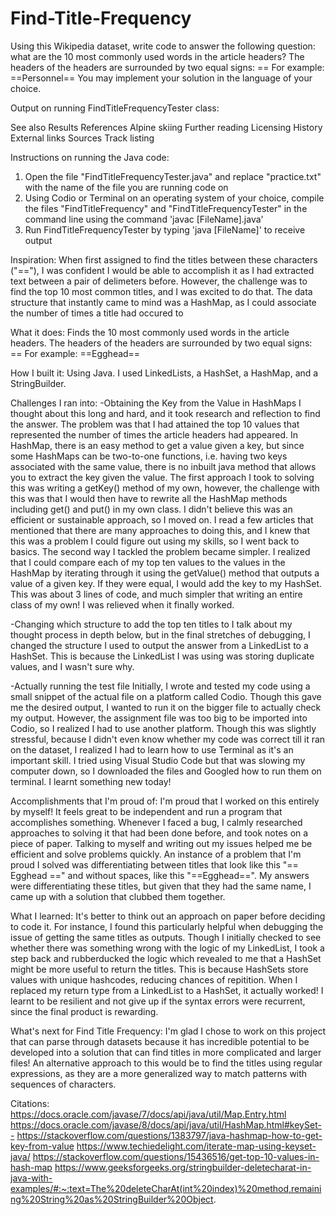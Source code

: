 # Find-Title-Frequency
Using this Wikipedia dataset, write code to answer the following question: what are the 10 most commonly used words in the article headers? The headers of the headers are surrounded by two equal signs: == For example: ==Personnel==   You may implement your solution in the language of your choice. 

Output on running FindTitleFrequencyTester class:

See also
Results
References
Alpine skiing
Further reading
Licensing
History
External links
Sources
Track listing

Instructions on running the Java code:

1) Open the file "FindTitleFrequencyTester.java" and replace "practice.txt" with the name of the file you are running code on
2) Using Codio or Terminal on an operating system of your choice, compile the files "FindTitleFrequency" and "FindTitleFrequencyTester" in the command line using the command 'javac [FileName].java'
3) Run FindTitleFrequencyTester by typing 'java [FileName]' to receive output

Inspiration:
When first assigned to find the titles between these characters ("=="), I was confident I would be able to accomplish it as I had extracted text between a pair of delimeters before. However, the challenge was to find the top 10 most common titles, and I was excited to do that. The data structure that instantly came to mind was a HashMap, as I could associate the number of times a title had occured to 

What it does:
Finds the 10 most commonly used words in the article headers. The headers of the headers are surrounded by two equal signs: == For example: ==Egghead==

How I built it:
Using Java. I used LinkedLists, a HashSet, a HashMap, and a StringBuilder.

Challenges I ran into:
-Obtaining the Key from the Value in HashMaps
I thought about this long and hard, and it took research and reflection to find the answer. The problem was that I had attained the top 10 values that represented the number of times the article headers had appeared. In HashMap, there is an easy method to get a value given a key, but since some HashMaps can be two-to-one functions, i.e. having two keys associated with the same value, there is no inbuilt java method that allows you to extract the key given the value. The first approach I took to solving this was writing a getKey() method of my own, however, the challenge with this was that I would then have to rewrite all the HashMap methods including get() and put() in my own class. I didn't believe this was an efficient or sustainable approach, so I moved on. I read a few articles that mentioned that there are many approaches to doing this, and I knew that this was a problem I could figure out using my skills, so I went back to basics. The second way I tackled the problem became simpler. I realized that I could compare each of my top ten values to the values in the HashMap by iterating through it using the getValue() method that outputs a value of a given key. If they were equal, I would add the key to my HashSet. This was about 3 lines of code, and much simpler that writing an entire class of my own! I was relieved when it finally worked.

-Changing which structure to add the top ten titles to
I talk about my thought process in depth below, but in the final stretches of debugging, I changed the structure I used to output the answer from a LinkedList to a HashSet. This is because the LinkedList I was using was storing duplicate values, and I wasn't sure why.

-Actually running the test file
Initially, I wrote and tested my code using a small snippet of the actual file on a platform called Codio. Though this gave me the desired output, I wanted to run it on the bigger file to actually check my output. However, the assignment file was too big to be imported into Codio, so I realized I had to use another platform. Though this was slightly stressful, because I didn't even know whether my code was correct till it ran on the dataset, I realized I had to learn how to use Terminal as it's an important skill. I tried using Visual Studio Code but that was slowing my computer down, so I downloaded the files and Googled how to run them on terminal. I learnt something new today!

Accomplishments that I'm proud of:
I'm proud that I worked on this entirely by myself! It feels great to be independent and run a program that accomplishes something. Whenever I faced a bug, I calmly researched approaches to solving it that had been done before, and took notes on a piece of paper. Talking to myself and writing out my issues helped me be efficient and solve problems quickly. An instance of a problem that I'm proud I solved was differentiating between titles that look like this "== Egghead ==" and without spaces, like this "==Egghead==". My answers were differentiating these titles, but given that they had the same name, I came up with a solution that clubbed them together.

What I learned:
It's better to think out an approach on paper before deciding to code it. For instance, I found this particularly helpful when debugging the issue of getting the same titles as outputs. Though I initially checked to see whether there was something wrong with the logic of my LinkedList, I took a step back and rubberducked the logic which revealed to me that a HashSet might be more useful to return the titles. This is because HashSets store values with unique hashcodes, reducing chances of repitition. When I replaced my return type from a LinkedList to a HashSet, it actually worked! I learnt to be resilient and not give up if the syntax errors were recurrent, since the final product is rewarding. 

What's next for Find Title Frequency:
I'm glad I chose to work on this project that can parse through datasets because it has incredible potential to be developed into a solution that can find titles in more complicated and larger files! An alternative approach to this would be to find the titles using regular expressions, as they are a more generalized way to match patterns with sequences of characters.

Citations:
https://docs.oracle.com/javase/7/docs/api/java/util/Map.Entry.html
https://docs.oracle.com/javase/8/docs/api/java/util/HashMap.html#keySet--
https://stackoverflow.com/questions/1383797/java-hashmap-how-to-get-key-from-value
https://www.techiedelight.com/iterate-map-using-keyset-java/
https://stackoverflow.com/questions/15436516/get-top-10-values-in-hash-map
https://www.geeksforgeeks.org/stringbuilder-deletecharat-in-java-with-examples/#:~:text=The%20deleteCharAt(int%20index)%20method,remaining%20String%20as%20StringBuilder%20Object.
